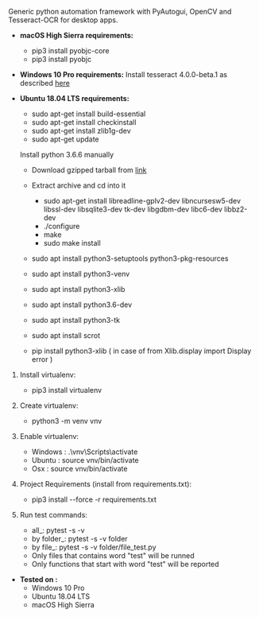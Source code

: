 Generic python automation framework with PyAutogui, OpenCV and Tesseract-OCR for desktop apps.

* **macOS High Sierra requirements:**
    * pip3 install pyobjc-core
    * pip3 install pyobjc

* **Windows 10 Pro requirements:**
    Install tesseract 4.0.0-beta.1 as described [here](../master/tesseract-windows-install.md)

* **Ubuntu 18.04 LTS requirements:**
    * sudo apt-get install build-essential
    * sudo apt-get install checkinstall
    * sudo apt-get install zlib1g-dev
    * sudo apt-get update

    Install python 3.6.6 manually
     * Download gzipped tarball from [link](https://www.python.org/downloads/release/python-366)
     * Extract archive and cd into it
        * sudo apt-get install libreadline-gplv2-dev libncursesw5-dev libssl-dev libsqlite3-dev tk-dev libgdbm-dev libc6-dev libbz2-dev
        * ./configure
        * make
        * sudo make install

    * sudo apt install python3-setuptools python3-pkg-resources
    * sudo apt install python3-venv
    * sudo apt install python3-xlib
    * sudo apt install python3.6-dev
    * sudo apt install python3-tk

    * sudo apt install scrot

    * pip install python3-xlib ( in case of from Xlib.display import Display error )

1. Install virtualenv:
    * pip3 install virtualenv

2. Create virtualenv:
    * python3 -m venv vnv

3. Enable virtualenv:
    * Windows : .\vnv\Scripts\activate
    * Ubuntu : source vnv/bin/activate
    * Osx : source vnv/bin/activate

4. Project Requirements (install from requirements.txt):
    * pip3 install --force -r requirements.txt

5. Run test commands:
    * all_: pytest -s -v
    * by folder_: pytest -s -v folder
    * by file_: pytest -s -v folder/file_test.py

    + Only files that contains word "test" will be runned
    + Only functions that start with word "test" will be reported

* **Tested on :**
    * Windows 10 Pro
    * Ubuntu 18.04 LTS
    * macOS High Sierra